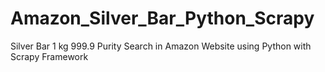 # Amazon_Silver_Bar_Python_Scrapy
Silver Bar 1 kg 999.9 Purity Search in Amazon Website using Python with Scrapy Framework

